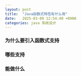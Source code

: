 ```yaml
---
layout: post
title:  "Java函数式特性有什么用"
date:   2025-03-09 12:54:40 +0900
categories: java 系统设计
---
```

### 为什么要引入函数式支持

### 哪些支持

### 能做什么
